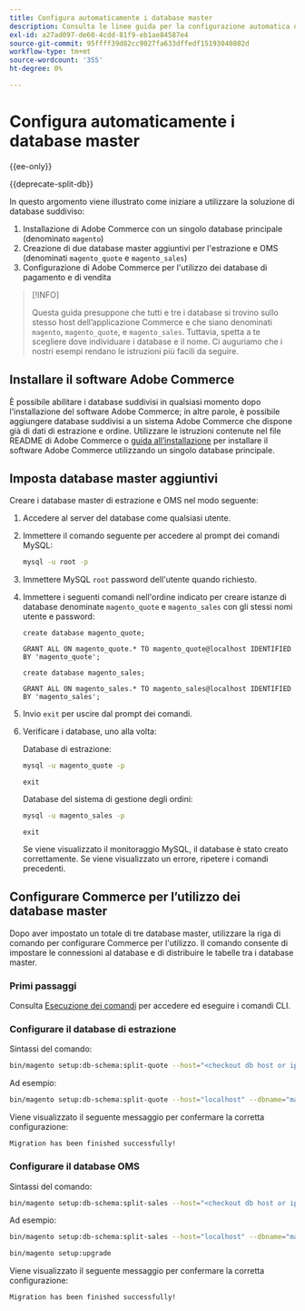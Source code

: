 ```yaml
---
title: Configura automaticamente i database master
description: Consulta le linee guida per la configurazione automatica della soluzione di database diviso.
exl-id: a27ad097-de60-4cdd-81f9-eb1ae84587e4
source-git-commit: 95ffff39d82cc9027fa633dffedf15193040802d
workflow-type: tm+mt
source-wordcount: '355'
ht-degree: 0%

---
```


# Configura automaticamente i database master

{{ee-only}}

{{deprecate-split-db}}

In questo argomento viene illustrato come iniziare a utilizzare la soluzione di database suddiviso:

1. Installazione di Adobe Commerce con un singolo database principale (denominato `magento`)
1. Creazione di due database master aggiuntivi per l&#39;estrazione e OMS (denominati `magento_quote` e `magento_sales`)
1. Configurazione di Adobe Commerce per l&#39;utilizzo dei database di pagamento e di vendita

>[!INFO]
>
>Questa guida presuppone che tutti e tre i database si trovino sullo stesso host dell’applicazione Commerce e che siano denominati `magento`, `magento_quote`, e `magento_sales`. Tuttavia, spetta a te scegliere dove individuare i database e il nome. Ci auguriamo che i nostri esempi rendano le istruzioni più facili da seguire.

## Installare il software Adobe Commerce

È possibile abilitare i database suddivisi in qualsiasi momento dopo l&#39;installazione del software Adobe Commerce; in altre parole, è possibile aggiungere database suddivisi a un sistema Adobe Commerce che dispone già di dati di estrazione e ordine. Utilizzare le istruzioni contenute nel file README di Adobe Commerce o [guida all’installazione](../../installation/overview.md) per installare il software Adobe Commerce utilizzando un singolo database principale.

## Imposta database master aggiuntivi

Creare i database master di estrazione e OMS nel modo seguente:

1. Accedere al server del database come qualsiasi utente.
1. Immettere il comando seguente per accedere al prompt dei comandi MySQL:

   ```bash
   mysql -u root -p
   ```

1. Immettere MySQL `root` password dell&#39;utente quando richiesto.
1. Immettere i seguenti comandi nell&#39;ordine indicato per creare istanze di database denominate `magento_quote` e `magento_sales` con gli stessi nomi utente e password:

   ```shell
   create database magento_quote;
   ```

   ```shell
   GRANT ALL ON magento_quote.* TO magento_quote@localhost IDENTIFIED BY 'magento_quote';
   ```

   ```shell
   create database magento_sales;
   ```

   ```shell
   GRANT ALL ON magento_sales.* TO magento_sales@localhost IDENTIFIED BY 'magento_sales';
   ```

1. Invio `exit` per uscire dal prompt dei comandi.

1. Verificare i database, uno alla volta:

   Database di estrazione:

   ```bash
   mysql -u magento_quote -p
   ```

   ```shell
   exit
   ```

   Database del sistema di gestione degli ordini:

   ```bash
   mysql -u magento_sales -p
   ```

   ```shell
   exit
   ```

   Se viene visualizzato il monitoraggio MySQL, il database è stato creato correttamente. Se viene visualizzato un errore, ripetere i comandi precedenti.

## Configurare Commerce per l’utilizzo dei database master

Dopo aver impostato un totale di tre database master, utilizzare la riga di comando per configurare Commerce per l&#39;utilizzo. Il comando consente di impostare le connessioni al database e di distribuire le tabelle tra i database master.

### Primi passaggi

Consulta [Esecuzione dei comandi](../cli/config-cli.md#running-commands) per accedere ed eseguire i comandi CLI.

### Configurare il database di estrazione

Sintassi del comando:

```bash
bin/magento setup:db-schema:split-quote --host="<checkout db host or ip>" --dbname="<name>" --username="<checkout db username>" --password="<password>"
```

Ad esempio:

```bash
bin/magento setup:db-schema:split-quote --host="localhost" --dbname="magento_quote" --username="magento_quote" --password="magento_quote"
```

Viene visualizzato il seguente messaggio per confermare la corretta configurazione:

```terminal
Migration has been finished successfully!
```

### Configurare il database OMS

Sintassi del comando:

```bash
bin/magento setup:db-schema:split-sales --host="<checkout db host or ip>" --dbname="<name>" --username="<checkout db username>" --password="<password>"
```

Ad esempio:

```bash
bin/magento setup:db-schema:split-sales --host="localhost" --dbname="magento_sales" --username="magento_sales" --password="magento_sales"
```

```bash
bin/magento setup:upgrade
```

Viene visualizzato il seguente messaggio per confermare la corretta configurazione:

```terminal
Migration has been finished successfully!
```
